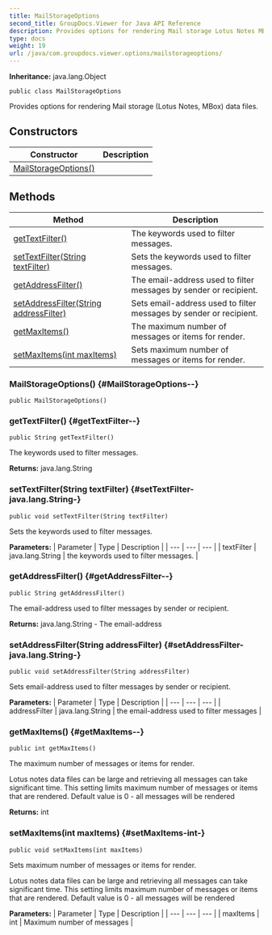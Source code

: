 ```yaml
---
title: MailStorageOptions
second_title: GroupDocs.Viewer for Java API Reference
description: Provides options for rendering Mail storage Lotus Notes MBox data files.
type: docs
weight: 19
url: /java/com.groupdocs.viewer.options/mailstorageoptions/
---
```

**Inheritance:**
java.lang.Object
```
public class MailStorageOptions
```

Provides options for rendering Mail storage (Lotus Notes, MBox) data files.
## Constructors

| Constructor | Description |
| --- | --- |
| [MailStorageOptions()](#MailStorageOptions--) |  |
## Methods

| Method | Description |
| --- | --- |
| [getTextFilter()](#getTextFilter--) | The keywords used to filter messages. |
| [setTextFilter(String textFilter)](#setTextFilter-java.lang.String-) | Sets the keywords used to filter messages. |
| [getAddressFilter()](#getAddressFilter--) | The email-address used to filter messages by sender or recipient. |
| [setAddressFilter(String addressFilter)](#setAddressFilter-java.lang.String-) | Sets email-address used to filter messages by sender or recipient. |
| [getMaxItems()](#getMaxItems--) | The maximum number of messages or items for render. |
| [setMaxItems(int maxItems)](#setMaxItems-int-) | Sets maximum number of messages or items for render. |
### MailStorageOptions() {#MailStorageOptions--}
```
public MailStorageOptions()
```


### getTextFilter() {#getTextFilter--}
```
public String getTextFilter()
```


The keywords used to filter messages.

**Returns:**
java.lang.String
### setTextFilter(String textFilter) {#setTextFilter-java.lang.String-}
```
public void setTextFilter(String textFilter)
```


Sets the keywords used to filter messages.

**Parameters:**
| Parameter | Type | Description |
| --- | --- | --- |
| textFilter | java.lang.String | the keywords used to filter messages. |

### getAddressFilter() {#getAddressFilter--}
```
public String getAddressFilter()
```


The email-address used to filter messages by sender or recipient.

**Returns:**
java.lang.String - The email-address
### setAddressFilter(String addressFilter) {#setAddressFilter-java.lang.String-}
```
public void setAddressFilter(String addressFilter)
```


Sets email-address used to filter messages by sender or recipient.

**Parameters:**
| Parameter | Type | Description |
| --- | --- | --- |
| addressFilter | java.lang.String | the email-address used to filter messages |

### getMaxItems() {#getMaxItems--}
```
public int getMaxItems()
```


The maximum number of messages or items for render.

Lotus notes data files can be large and retrieving all messages can take significant time. This setting limits maximum number of messages or items that are rendered. Default value is 0 - all messages will be rendered

**Returns:**
int
### setMaxItems(int maxItems) {#setMaxItems-int-}
```
public void setMaxItems(int maxItems)
```


Sets maximum number of messages or items for render.

Lotus notes data files can be large and retrieving all messages can take significant time. This setting limits maximum number of messages or items that are rendered. Default value is 0 - all messages will be rendered

**Parameters:**
| Parameter | Type | Description |
| --- | --- | --- |
| maxItems | int | Maximum number of messages |

